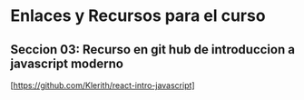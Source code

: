 # Enlaces y Recursos para el curso

## Seccion 03: Recurso en git hub de introduccion a javascript moderno

[https://github.com/Klerith/react-intro-javascript]